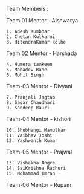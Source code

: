 
Team Members :


Team 01
Mentor - Aishwarya

    1. Adesh Kumbhar
    2. Chetan Kulkarni
    3. HitendraKumar kolhe

Team 02
Mentor - Harshada

    4. Humera tamkeen
    5. Mahadev Rane
    6. Mohit Singh

Team-03 
Mentor - Divyani

    7. Pranjali Jagtap
    8. Sagar Chaudhari
    9. Sandeep Rauri

Team-04
Mentor - kishori

    10. Shubhangi Mamulkar
    11. Vaibhav Joshi
    12. Yashwanth Kumar

Team-05
Mentor - Prajwal

    13. Vishakha Angre
    14. SaiKrishna Rachuri
    15. Mohammad Imran

Team-06
Mentor - Rupam

